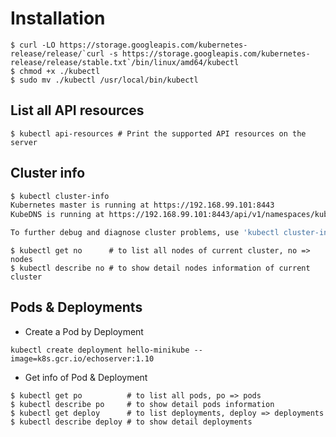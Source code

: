 # Installation
```
$ curl -LO https://storage.googleapis.com/kubernetes-release/release/`curl -s https://storage.googleapis.com/kubernetes-release/release/stable.txt`/bin/linux/amd64/kubectl
$ chmod +x ./kubectl
$ sudo mv ./kubectl /usr/local/bin/kubectl
```

## List all API resources
```bash=
$ kubectl api-resources # Print the supported API resources on the server
```

## Cluster info
```bash
$ kubectl cluster-info                                                   
Kubernetes master is running at https://192.168.99.101:8443
KubeDNS is running at https://192.168.99.101:8443/api/v1/namespaces/kube-system/services/kube-dns:dns/proxy

To further debug and diagnose cluster problems, use 'kubectl cluster-info dump'.
```
```bash=
$ kubectl get no      # to list all nodes of current cluster, no => nodes
$ kubectl describe no # to show detail nodes information of current cluster
```

## Pods & Deployments

* Create a Pod by Deployment
```bash=
kubectl create deployment hello-minikube --image=k8s.gcr.io/echoserver:1.10
```

* Get info of Pod & Deployment
```bash=
$ kubectl get po          # to list all pods, po => pods
$ kubectl describe po     # to show detail pods information
$ kubectl get deploy      # to list deployments, deploy => deployments
$ kubectl describe deploy # to show detail deployments
```
